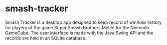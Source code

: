 # smash-tracker
Smash Tracker is a desktop app designed to keep record of win/loss history for players of the game Super Smash Brothers Melee for the Nintendo GameCube. The user interface is made with the Java Swing API and the records are held in an SQLite database.
